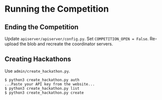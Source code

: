 # Running the Competition

## Ending the Competition

Update `apiserver/apiserver/config.py`. Set `COMPETITION_OPEN = False`. Re-upload the blob and recreate the coordinator servers.

## Creating Hackathons

Use `admin/create_hackathon.py`.

    $ python3 create_hackathon.py auth
    ...Paste your API key from the website...
    $ python3 create_hackathon.py list
    $ python3 create_hackathon.py create
